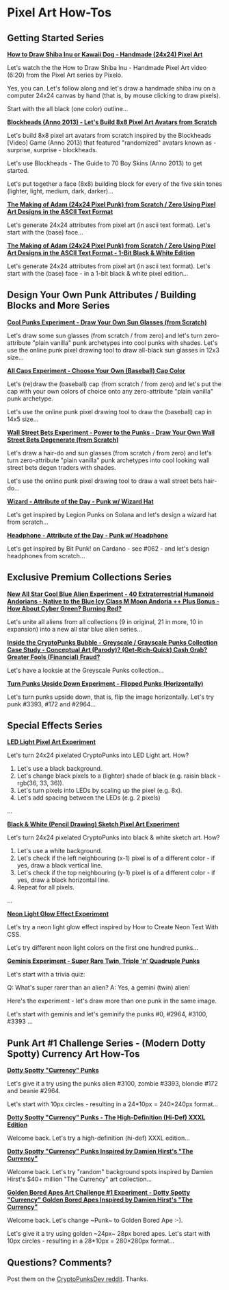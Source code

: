 
# Pixel Art How-Tos


## Getting Started Series

[**How to Draw Shiba Inu or Kawaii Dog - Handmade (24x24) Pixel Art**](shibainu)

Let's watch the
the How to Draw Shiba Inu - Handmade Pixel Art
video (6:20) from the Pixel Art series by Pixelo.

Yes, you can.
Let's follow along and let's draw a handmade shiba inu on a computer 24x24 canvas
by hand (that is, by mouse clicking to draw pixels).

Start with the all black (one color) outline...



[**Blockheads (Anno 2013) - Let's Build 8x8 Pixel Art Avatars from Scratch**](blockheads)

Let's build 8x8 pixel art avatars from scratch
inspired by the Blockheads [Video] Game (Anno 2013)
that featured "randomized" avatars known as - surprise, surprise - blockheads.

Let's use Blockheads - The Guide to 70 Boy Skins (Anno 2013)
to get started.

Let's put together a face (8x8) building block for every of the five skin tones
(lighter, light, medium, dark, darker)...


[**The Making of Adam (24x24 Pixel Punk) from Scratch / Zero Using Pixel Art Designs in the ASCII Text Format**](adam)

Let's generate 24x24 attributes from pixel art (in ascii text format).
Let's start with the (base) face...


[**The Making of Adam (24x24 Pixel Punk) from Scratch / Zero Using Pixel Art Designs in the ASCII Text Format - 1-Bit Black & White Edition**](adam-1bit)

Let's generate 24x24 attributes from pixel art (in ascii text format).
Let's start with the (base) face - in a 1-bit black & white pixel edition...




## Design Your Own Punk Attributes / Building Blocks and More Series

[**Cool Punks Experiment - Draw Your Own Sun Glasses (from Scratch)**](coolpunks)

Let's draw some sun glasses (from scratch / from zero)
and let's turn zero-attribute "plain vanilla" punk archetypes
into cool punks with shades.
Let's use the online punk pixel drawing tool
to draw all-black sun glasses in 12x3 size...



[**All Caps Experiment - Choose Your Own (Baseball) Cap Color**](caps)

Let's (re)draw
the (baseball) cap (from scratch / from zero)
and let's put the cap
with your own colors of choice onto any
zero-attribute "plain vanilla" punk archetype.

Let's use the online punk pixel drawing tool
to draw the (baseball) cap in 14x5 size...

[**Wall Street Bets Experiment - Power to the Punks - Draw Your Own Wall Street Bets Degenerate (from Scratch)**](wallstreetbets)

Let's draw a hair-do and sun glasses (from scratch / from zero)
and let's turn zero-attribute "plain vanilla" punk archetypes
into cool looking wall street bets degen traders with shades.

Let's use the online punk pixel drawing tool
to draw a wall street bets hair-do...




[**Wizard -  Attribute of the Day  -  Punk w/ Wizard Hat**](wizard)

Let's get inspired by
Legion Punks on Solana
and let's design a wizard hat from scratch...


[**Headphone -  Attribute of the Day  -  Punk w/ Headphone**](headphone)

Let's get inspired by Bit Punk! on Cardano - see #062 -
and let's design headphones from scratch...





## Exclusive Premium Collections Series


[**New All Star Cool Blue Alien Experiment - 40 Extraterrestrial Humanoid Andorians - Native to the Blue Icy Class M Moon Andoria  ++ Plus Bonus - How About Cyber Green? Burning Red?**](aliens)

Let's unite all aliens from all collections (9 in original, 21 in more, 10 in expansion) into a new all star blue alien series...


[**Inside the CryptoPunks Bubble - Greyscale / Grayscale Punks Collection Case Study - Conceptual Art (Parody)? (Get-Rich-Quick) Cash Grab? Greater Fools (Financial) Fraud?**](grayscale)

Let's have a looksie at the Greyscale Punks collection...


[**Turn Punks Upside Down Experiment  - Flipped Punks (Horizontally)**](flip)

Let's turn punks upside down, that is, flip the image horizontally.
Let's try punk #3393, #172 and #2964...






## Special Effects Series

[**LED Light Pixel Art Experiment**](led)

Let's turn 24x24 pixelated CryptoPunks
into LED Light art. How?

1. Let's use a black background.
2. Let's change black pixels to a (lighter) shade of black (e.g. raisin black - rgb(36, 33, 36)).
3. Let's turn pixels into LEDs by scaling up the pixel (e.g. 8x).
4. Let's add spacing between the LEDs (e.g. 2 pixels)

...


[**Black & White (Pencil Drawing) Sketch Pixel Art Experiment**](sketches)

Let's turn 24x24 pixelated CryptoPunks
into black & white sketch art. How?

1. Let's use a white background.
2. Let's check if the left neighbouring (x-1) pixel is of a different color - if yes, draw a black vertical line.
3. Let's check if the top neighbouring (y-1) pixel is of a different color - if yes, draw a black horizontal line.
4. Repeat for all pixels.

...



[**Neon Light Glow Effect Experiment**](neon)

Let's try a neon light glow effect
inspired by
How to Create Neon Text With CSS.

Let's try different neon light colors
on the first one hundred punks...


[**Geminis Experiment - Super Rare Twin, Triple 'n' Quadruple Punks**](geminis)

Let's start with a trivia quiz:

Q: What's super rarer than an alien?
A: Yes, a gemini (twin) alien!


Here's the experiment - let's draw more than one punk in
the same image.

Let's start with geminis and let's geminify
the punks #0, #2964, #3100, #3393 ...





## Punk Art #1 Challenge Series - (Modern Dotty Spotty) Currency Art How-Tos


[**Dotty Spotty "Currency" Punks**](spots)

Let's give it a try using
the punks alien #3100,
zombie  #3393,
blondie #172 and
beanie  #2964.

Let's start with 10px circles -
resulting in a 24*10px = 240×240px format...


[**Dotty Spotty "Currency" Punks - The High-Definition (Hi-Def) XXXL Edition**](spots-hidef)

Welcome back. Let's try a high-definition (hi-def) XXXL edition...


[**Dotty Spotty "Currency" Punks Inspired by Damien Hirst's "The Currency"**](currency)

Welcome back.
Let's try "random" background spots
inspired by Damien Hirst's $40+ million "The Currency"
art collection...


[**Golden Bored Apes Art Challenge #1 Experiment -  Dotty Spotty "Currency" Golden Bored Apes Inspired by Damien Hirst's "The Currency"**](currency-bored-apes)

Welcome back. Let's change ~Punk~ to Golden Bored Ape :-).

Let's give it a try using
golden ~24px~ 28px bored apes.
Let's start with 10px circles -
resulting in a 28*10px = 280×280px format...






## Questions? Comments?

Post them on the [CryptoPunksDev reddit](https://old.reddit.com/r/CryptoPunksDev). Thanks.
